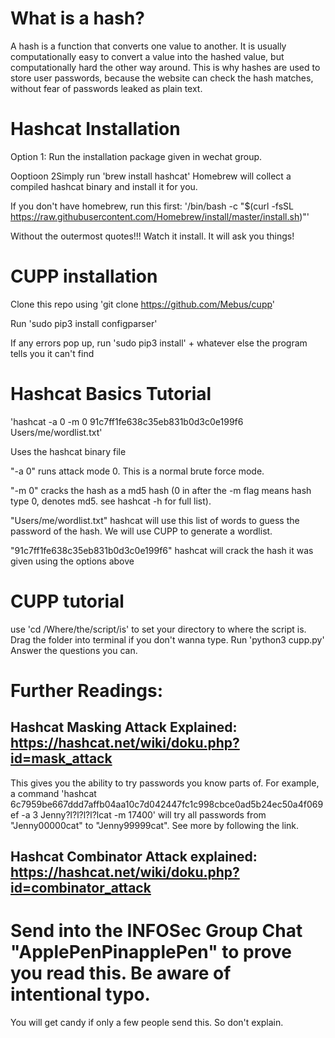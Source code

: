 # What is a hash?

A hash is a function that converts one value to another. It is usually computationally easy to convert a value into the hashed value, but computationally hard the other way around. This is why hashes are used to store user passwords, because the website can check the hash matches, without fear of passwords leaked as plain text. 

# Hashcat Installation
Option 1: Run the installation package given in wechat group. 

Ooptioon 2Simply run 'brew install hashcat' Homebrew will collect a compiled hashcat binary and install it for you. 

If you don't have homebrew, run this first: '/bin/bash -c "$(curl -fsSL https://raw.githubusercontent.com/Homebrew/install/master/install.sh)"'

Without the outermost quotes!!! Watch it install. It will ask you things!

# CUPP installation

Clone this repo using 'git clone https://github.com/Mebus/cupp'

Run 'sudo pip3 install configparser'

If any errors pop up,
run 'sudo pip3 install' + whatever else the program tells you it can't find 

# Hashcat Basics Tutorial

'hashcat -a 0 -m 0 91c7ff1fe638c35eb831b0d3c0e199f6 Users/me/wordlist.txt'

Uses the hashcat binary file

"-a 0" runs attack mode 0. This is a normal brute force mode. 

"-m 0" cracks the hash as a md5 hash (0 in after the -m flag means hash type 0, denotes md5. see hashcat -h for full list). 

"Users/me/wordlist.txt" hashcat will use this list of words to guess the password of the hash. We will use CUPP to generate a wordlist. 

"91c7ff1fe638c35eb831b0d3c0e199f6" hashcat will crack the hash it was given using the options above

# CUPP tutorial

use 'cd /Where/the/script/is' to set your directory to where the script is. Drag the folder into terminal if you don't wanna type. 
Run 'python3 cupp.py'
Answer the questions you can. 

# Further Readings:

## Hashcat Masking Attack Explained: https://hashcat.net/wiki/doku.php?id=mask_attack

This gives you the ability to try passwords you know parts of. For example, a command 'hashcat 6c7959be667ddd7affb04aa10c7d042447fc1c998cbce0ad5b24ec50a4f069ef -a 3 Jenny?l?l?l?l?lcat -m 17400' will try all passwords from "Jenny00000cat" to "Jenny99999cat". See more by following the link. 

## Hashcat Combinator Attack explained: https://hashcat.net/wiki/doku.php?id=combinator_attack

# Send into the INFOSec Group Chat "ApplePenPinapplePen" to prove you read this. Be aware of intentional typo.  
You will get candy if only a few people send this. So don't explain. 
